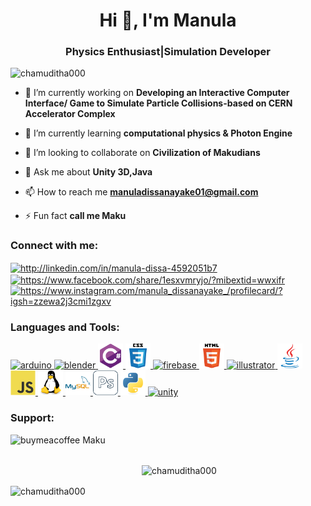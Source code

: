<h1 align="center">Hi 👋, I'm Manula </h1>
<h3 align="center">Physics Enthusiast|Simulation Developer</h3>

<p align="left"> <img src="https://komarev.com/ghpvc/?username=chamuditha000&label=Profile%20views&color=0e75b6&style=flat" alt="chamuditha000" /> </p>

- 🔭 I’m currently working on **Developing an Interactive Computer Interface/ Game to Simulate Particle Collisions-based on CERN Accelerator Complex**

- 🌱 I’m currently learning **computational physics & Photon Engine**

- 👯 I’m looking to collaborate on **Civilization of Makudians**

- 💬 Ask me about **Unity 3D,Java**

- 📫 How to reach me **manuladissanayake01@gmail.com**

- ⚡ Fun fact **call me Maku**

<h3 align="left">Connect with me:</h3>
<p align="left">
<a href="https://linkedin.com/in/http://linkedin.com/in/manula-dissa-4592051b7" target="blank"><img align="center" src="https://raw.githubusercontent.com/rahuldkjain/github-profile-readme-generator/master/src/images/icons/Social/linked-in-alt.svg" alt="http://linkedin.com/in/manula-dissa-4592051b7" height="30" width="40" /></a>
<a href="https://fb.com/https://www.facebook.com/share/1esxvmryjo/?mibextid=wwxifr" target="blank"><img align="center" src="https://raw.githubusercontent.com/rahuldkjain/github-profile-readme-generator/master/src/images/icons/Social/facebook.svg" alt="https://www.facebook.com/share/1esxvmryjo/?mibextid=wwxifr" height="30" width="40" /></a>
<a href="https://instagram.com/https://www.instagram.com/manula_dissanayake_/profilecard/?igsh=zzewa2j3cmi1zgxv" target="blank"><img align="center" src="https://raw.githubusercontent.com/rahuldkjain/github-profile-readme-generator/master/src/images/icons/Social/instagram.svg" alt="https://www.instagram.com/manula_dissanayake_/profilecard/?igsh=zzewa2j3cmi1zgxv" height="30" width="40" /></a>
</p>

<h3 align="left">Languages and Tools:</h3>
<p align="left"> <a href="https://www.arduino.cc/" target="_blank" rel="noreferrer"> <img src="https://cdn.worldvectorlogo.com/logos/arduino-1.svg" alt="arduino" width="40" height="40"/> </a> <a href="https://www.blender.org/" target="_blank" rel="noreferrer"> <img src="https://download.blender.org/branding/community/blender_community_badge_white.svg" alt="blender" width="40" height="40"/> </a> <a href="https://www.w3schools.com/cs/" target="_blank" rel="noreferrer"> <img src="https://raw.githubusercontent.com/devicons/devicon/master/icons/csharp/csharp-original.svg" alt="csharp" width="40" height="40"/> </a> <a href="https://www.w3schools.com/css/" target="_blank" rel="noreferrer"> <img src="https://raw.githubusercontent.com/devicons/devicon/master/icons/css3/css3-original-wordmark.svg" alt="css3" width="40" height="40"/> </a> <a href="https://firebase.google.com/" target="_blank" rel="noreferrer"> <img src="https://www.vectorlogo.zone/logos/firebase/firebase-icon.svg" alt="firebase" width="40" height="40"/> </a> <a href="https://www.w3.org/html/" target="_blank" rel="noreferrer"> <img src="https://raw.githubusercontent.com/devicons/devicon/master/icons/html5/html5-original-wordmark.svg" alt="html5" width="40" height="40"/> </a> <a href="https://www.adobe.com/in/products/illustrator.html" target="_blank" rel="noreferrer"> <img src="https://www.vectorlogo.zone/logos/adobe_illustrator/adobe_illustrator-icon.svg" alt="illustrator" width="40" height="40"/> </a> <a href="https://www.java.com" target="_blank" rel="noreferrer"> <img src="https://raw.githubusercontent.com/devicons/devicon/master/icons/java/java-original.svg" alt="java" width="40" height="40"/> </a> <a href="https://developer.mozilla.org/en-US/docs/Web/JavaScript" target="_blank" rel="noreferrer"> <img src="https://raw.githubusercontent.com/devicons/devicon/master/icons/javascript/javascript-original.svg" alt="javascript" width="40" height="40"/> </a> <a href="https://www.linux.org/" target="_blank" rel="noreferrer"> <img src="https://raw.githubusercontent.com/devicons/devicon/master/icons/linux/linux-original.svg" alt="linux" width="40" height="40"/> </a> <a href="https://www.mysql.com/" target="_blank" rel="noreferrer"> <img src="https://raw.githubusercontent.com/devicons/devicon/master/icons/mysql/mysql-original-wordmark.svg" alt="mysql" width="40" height="40"/> </a> <a href="https://www.photoshop.com/en" target="_blank" rel="noreferrer"> <img src="https://raw.githubusercontent.com/devicons/devicon/master/icons/photoshop/photoshop-line.svg" alt="photoshop" width="40" height="40"/> </a> <a href="https://www.python.org" target="_blank" rel="noreferrer"> <img src="https://raw.githubusercontent.com/devicons/devicon/master/icons/python/python-original.svg" alt="python" width="40" height="40"/> </a> <a href="https://unity.com/" target="_blank" rel="noreferrer"> <img src="https://www.vectorlogo.zone/logos/unity3d/unity3d-icon.svg" alt="unity" width="40" height="40"/> </a> </p>

<h3 align="left">Support:</h3>
<p><a href="buymeacoffee.com/chamuditha"> <img align="left" src="https://cdn.buymeacoffee.com/buttons/v2/default-yellow.png" height="50" width="210" alt="buymeacoffee Maku" /></a></p><br><br>


<p><img align="center" src="https://github-readme-stats.vercel.app/api/top-langs?username=chamuditha000&show_icons=true&locale=en&layout=compact" alt="chamuditha000" /></p>

<p><img align="center" src="https://github-readme-streak-stats.herokuapp.com/?user=chamuditha000&" alt="chamuditha000" /></p>
